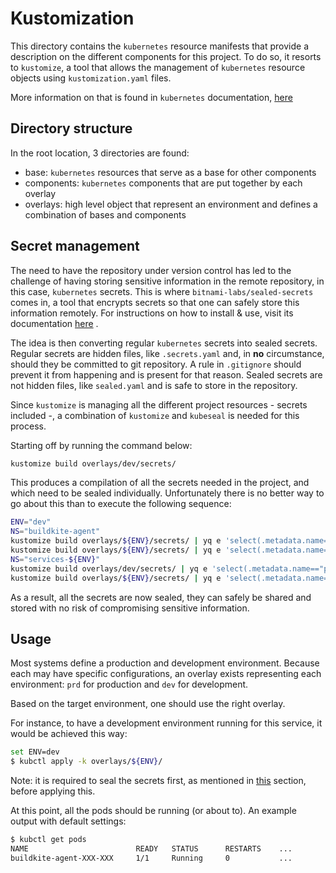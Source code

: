 # Kustomization

This directory contains the ```kubernetes``` resource manifests that provide a description on the different components
for this project. To do so, it resorts to ```kustomize```, a tool that allows the management of ```kubernetes```
resource objects using ```kustomization.yaml``` files.

More information on that is found in ```kubernetes```
documentation, [here](https://kubernetes.io/docs/tasks/manage-kubernetes-objects/kustomization/)

## Directory structure

In the root location, 3 directories are found:

* base: ```kubernetes``` resources that serve as a base for other components
* components: ```kubernetes``` components that are put together by each overlay
* overlays: high level object that represent an environment and defines a combination of bases and components

## Secret management

The need to have the repository under version control has led to the challenge of having storing sensitive information
in the remote repository, in this case, ```kubernetes``` secrets. This is where ```bitnami-labs/sealed-secrets``` comes
in, a tool that encrypts secrets so that one can safely store this information remotely. For instructions on how to
install & use, visit its documentation [here](https://github.com/bitnami-labs/sealed-secrets)
.

The idea is then converting regular ```kubernetes``` secrets into sealed secrets. Regular secrets are hidden files,
like ```.secrets.yaml``` and, in **no** circumstance, should they be committed to git repository. A rule
in ```.gitignore``` should prevent it from happening and is present for that reason. Sealed secrets are not hidden
files, like ```sealed.yaml``` and is safe to store in the repository.

Since ```kustomize``` is managing all the different project resources - secrets included -, a combination
of ```kustomize``` and ```kubeseal``` is needed for this process.

Starting off by running the command below:

```bash
kustomize build overlays/dev/secrets/
```

This produces a compilation of all the secrets needed in the project, and which need to be sealed individually.
Unfortunately there is no better way to go about this than to execute the following sequence:

```bash
ENV="dev"
NS="buildkite-agent"
kustomize build overlays/${ENV}/secrets/ | yq e 'select(.metadata.name=="proxy") | select(.metadata.namespace=="'$NS'")' - | kubeseal > overlays/${ENV}/namespaces/${NS}/secrets/proxy.yaml
kustomize build overlays/${ENV}/secrets/ | yq e 'select(.metadata.name=="buildkite-agent") | select(.metadata.namespace=="'$NS'")' - | kubeseal > components/buildkite-agent/privileged/secrets/sealed.yaml
NS="services-${ENV}"
kustomize build overlays/dev/secrets/ | yq e 'select(.metadata.name=="proxy") | select(.metadata.namespace=="'$NS'")' - | kubeseal > overlays/dev/namespaces/${NS}/secrets/proxy.yaml
kustomize build overlays/${ENV}/secrets/ | yq e 'select(.metadata.name=="buildkite-agent") | select(.metadata.namespace=="'$NS'")' - | kubeseal > components/buildkite-agent/unprivileged/secrets/sealed.yaml
```

As a result, all the secrets are now sealed, they can safely be shared and stored with no risk of compromising sensitive
information.

## Usage

Most systems define a production and development environment. Because each may have specific configurations, an overlay
exists representing each environment: ```prd``` for production and ```dev``` for development.

Based on the target environment, one should use the right overlay.

For instance, to have a development environment running for this service, it would be achieved this way:

```bash
set ENV=dev
$ kubctl apply -k overlays/${ENV}/
```

Note: it is required to seal the secrets first, as mentioned in [this](#Secret-management) section, before applying
this.

At this point, all the pods should be running (or about to). An example output with default settings:

```bash
$ kubctl get pods
NAME                        READY   STATUS      RESTARTS    ...
buildkite-agent-XXX-XXX     1/1     Running     0           ...
```
